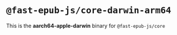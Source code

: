 # `@fast-epub-js/core-darwin-arm64`

This is the **aarch64-apple-darwin** binary for `@fast-epub-js/core`
